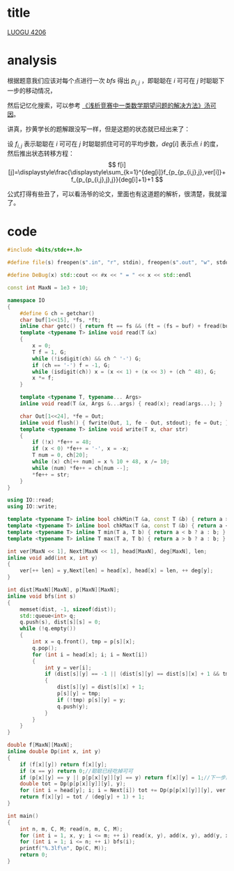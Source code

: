 # title

[LUOGU 4206](https://www.luogu.org/problem/P4206)

# analysis

根据题意我们应该对每个点进行一次 $bfs$ 得出 $p_{i,j}$ ，即聪聪在 $i$ 可可在 $j$ 时聪聪下一步的移动情况，

然后记忆化搜索，可以参考 [《浅析竞赛中一类数学期望问题的解决方法》汤可因]( https://wenku.baidu.com/view/90adb02acfc789eb172dc8a8.html )。

讲真，抄黄学长的题解跟没写一样，但是这题的状态就已经出来了：

设 $f_{i,j}$ 表示聪聪在 $i$ 可可在 $j$ 时聪聪抓住可可的平均步数，$deg[i]$ 表示点 $i$ 的度，然后推出状态转移方程：
$$
f[i][j]=\displaystyle\frac{\displaystyle\sum_{k=1}^{deg[i]}f_{p_{p_{i,j},j},ver[i]}+f_{p_{p_{i,j},j},j}}{deg[i]+1}+1
$$


公式打得有些丑了，可以看汤爷的论文，里面也有这道题的解析，很清楚，我就溜了。

# code

```cpp
#include <bits/stdc++.h>

#define file(s) freopen(s".in", "r", stdin), freopen(s".out", "w", stdout)

#define DeBug(x) std::cout << #x << " = " << x << std::endl

const int MaxN = 1e3 + 10;

namespace IO
{
	#define G ch = getchar()
	char buf[1<<15], *fs, *ft;
	inline char getc() { return ft == fs && (ft = (fs = buf) + fread(buf, 1, 1 << 15, stdin), ft == fs) ? 0 : *fs ++; }
	template <typename T> inline void read(T &x)
	{
		x = 0;
		T f = 1, G;
		while (!isdigit(ch) && ch ^ '-') G;
		if (ch == '-') f = -1, G;
		while (isdigit(ch)) x = (x << 1) + (x << 3) + (ch ^ 48), G;
		x *= f;
	}

	template <typename T, typename... Args>
	inline void read(T &x, Args &...args) { read(x); read(args...); }

	char Out[1<<24], *fe = Out;
	inline void flush() { fwrite(Out, 1, fe - Out, stdout); fe = Out; }
	template <typename T> inline void write(T x, char str)
	{
		if (!x) *fe++ = 48;
		if (x < 0) *fe++ = '-', x = -x;
		T num = 0, ch[20];
		while (x) ch[++ num] = x % 10 + 48, x /= 10;
		while (num) *fe++ = ch[num --];
		*fe++ = str;
	}
}

using IO::read;
using IO::write;

template <typename T> inline bool chkMin(T &a, const T &b) { return a > b ? (a = b, true) : false; }
template <typename T> inline bool chkMax(T &a, const T &b) { return a < b ? (a = b, true) : false; }
template <typename T> inline T min(T a, T b) { return a < b ? a : b; }
template <typename T> inline T max(T a, T b) { return a > b ? a : b; }

int ver[MaxN << 1], Next[MaxN << 1], head[MaxN], deg[MaxN], len;
inline void add(int x, int y)
{
	ver[++ len] = y,Next[len] = head[x], head[x] = len, ++ deg[y];
}

int dist[MaxN][MaxN], p[MaxN][MaxN];
inline void bfs(int s)
{
	memset(dist, -1, sizeof(dist));
	std::queue<int> q;
	q.push(s), dist[s][s] = 0;
	while (!q.empty())
	{
		int x = q.front(), tmp = p[s][x];
		q.pop();
		for (int i = head[x]; i; i = Next[i])
		{
			int y = ver[i];
			if (dist[s][y] == -1 || (dist[s][y] == dist[s][x] + 1 && tmp < p[s][y]))
			{
				dist[s][y] = dist[s][x] + 1;
				p[s][y] = tmp;
				if (!tmp) p[s][y] = y;
				q.push(y);
			}
		}
	}
}

double f[MaxN][MaxN];
inline double Dp(int x, int y)
{
	if (f[x][y]) return f[x][y];
	if (x == y) return 0;//聪聪已经吃掉可可
	if (p[x][y] == y || p[p[x][y]][y] == y) return f[x][y] = 1;//下一步就可以吃掉
	double tot = Dp(p[p[x][y]][y], y);
	for (int i = head[y]; i; i = Next[i]) tot += Dp(p[p[x][y]][y], ver[i]);//否则可可可能呆在原地，或有另外 d[y] 个移动方案
	return f[x][y] = tot / (deg[y] + 1) + 1;
}

int main()
{
	int n, m, C, M; read(n, m, C, M);
	for (int i = 1, x, y; i <= m; ++ i) read(x, y), add(x, y), add(y, x);
	for (int i = 1; i <= n; ++ i) bfs(i);
	printf("%.3lf\n", Dp(C, M));
	return 0;
}
```